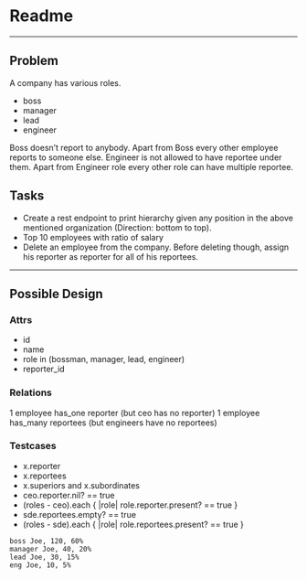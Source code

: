 # Readme

---

## Problem

A company has various roles.

* boss
* manager
* lead
* engineer

Boss doesn’t report to anybody.
Apart from Boss every other employee reports to someone else. 
Engineer is not allowed to have reportee under them. 
Apart from Engineer role every other role can have multiple reportee. 

## Tasks
* Create a rest endpoint to print hierarchy given any position in the above mentioned organization (Direction: bottom to top).
* Top 10 employees with ratio of salary 
* Delete an employee from the company. Before deleting though, assign his reporter as reporter for all of his reportees.

---

## Possible Design
### Attrs
* id
* name
* role in (bossman, manager, lead, engineer)
* reporter_id

### Relations
1 employee has_one reporter (but ceo has no reporter)
1 employee has_many reportees (but engineers have no reportees)

### Testcases
* x.reporter
* x.reportees
* x.superiors and x.subordinates
* ceo.reporter.nil? == true
* (roles - ceo).each { |role| role.reporter.present? == true }
* sde.reportees.empty? == true
* (roles - sde).each { |role| role.reportees.present? == true }

```
boss Joe, 120, 60%
manager Joe, 40, 20%
lead Joe, 30, 15%
eng Joe, 10, 5%
```

